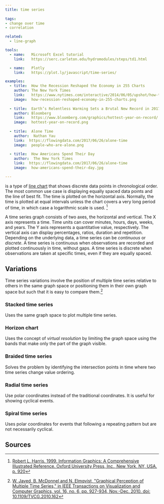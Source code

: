 ```yaml
---
title: time series
  
tags:
- change over time
- correlation

related:
  - line-graph

tools:
  - name:   Microsoft Excel tutorial
    link:   https://serc.carleton.edu/hydromodules/steps/td1.html

  - name:   Plotly
    link:   https://plot.ly/javascript/time-series/

examples:
  - title:  How the Recession Reshaped the Economy in 255 Charts
    author: The New York Times
    link:   https://www.nytimes.com/interactive/2014/06/05/upshot/how-the-recession-reshaped-the-economy-in-255-charts.html
    image:  how-recession-reshaped-economy-in-255-charts.png
    
  - title:  Earth’s Relentless Warming Sets a Brutal New Record in 2017
    author: Bloomberg
    link:   https://www.bloomberg.com/graphics/hottest-year-on-record/
    image:  hottest-year-on-record.png
    
  - title:  Alone Time
    author:  Nathan Yau
    link:  https://flowingdata.com/2017/06/26/alone-time
    image:  people-who-are-alone.png
  
  - title:  How Americans Spend Their Day
    author:  The New York Times
    link:  https://flowingdata.com/2017/06/26/alone-time
    image:  how-americans-spend-their-day.jpg

---
```


is a type of [line chart](/line-chart) that shows discrete data points in chronological order. The most common use case is displaying equally spaced data points and the line of best fit. The time is plotted on the horizontal axis. Normally, the time is plotted at equal intervals unless the chart covers a very long period of time, in which case a logarithmic scale is used. [^harris]

<!--more-->
A time series graph consists of two axes, the horizontal and vertical. The X axis represents a time. Time units can cover minutes, hours, days, weeks, and years. The Y axis represents a quantitative value, respectively. The vertical axis can display percentages, ratios, duration and repetition.
Depending on the underlying data, a time series can be *continuous* or *discrete*. A time series is continuous when observations are recorded and plotted continuously in time, without gaps. A time series is discrete when observations are taken at specific times, even if they are equally spaced. 

## Variations
Time series variations involve the position of multiple time series relative to others in the same graph space or positioning them in their own graph space but such that it is easy to compare them.[^javed]
### Stacked time series
Uses the same graph space to plot multiple time series.
### Horizon chart
Uses the concept of *virtual resolution* by limiting the graph space using the bands that make only the part of the graph visible.
### Braided time series 
Solves the problem by identifying the intersection points in time where two time series change value ordering.

### Radial time series
Use polar coordinates instead of the traditional coordinates. It is useful for showing cyclical events.

### Spiral time series
Uses polar coordinates for events that following a repeating pattern but are not necessarily cyclical.

## Sources
[^harris]:[Robert L. Harris. 1999. Information Graphics: A Comprehensive Illustrated Reference. Oxford University Press, Inc., New York, NY, USA. p. 920](https://books.google.com/books?id=LT1RXREvkGIC&printsec=frontcover&source=gbs_ViewAPI&redir_esc=y#v=onepage&q&f=false)
[^javed]: [W. Javed, B. McDonnel and N. Elmqvist, "Graphical Perception of Multiple Time Series," in IEEE Transactions on Visualization and Computer Graphics, vol. 16, no. 6, pp. 927-934, Nov.-Dec. 2010.
 doi: 10.1109/TVCG.2010.162](https://engineering.purdue.edu/~elm/projects/multilinevis/multilinevis.pdf)
